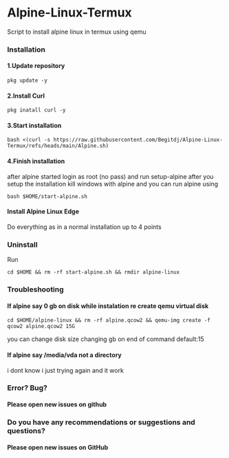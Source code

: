 # Alpine-Linux-Termux
Script to install alpine linux in termux using qemu
### Installation
#### 1.Update repository
````
pkg update -y
````
#### 2.Install Curl
````
pkg inatall curl -y
````
#### 3.Start installation
````
bash <(curl -s https://raw.githubusercontent.com/Begitdj/Alpine-Linux-Termux/refs/heads/main/Alpine.sh)
````
#### 4.Finish installation
after alpine started login as root (no pass) and run setup-alpine after you setup the installation kill windows with alpine and you can run alpine using 
````
bash $HOME/start-alpine.sh
````
#### Install Alpine Linux Edge
Do everything as in a normal installation up to 4 points
### Uninstall
Run
```
cd $HOME && rm -rf start-alpine.sh && rmdir alpine-linux
```
### Troubleshooting
#### If alpine say 0 gb on disk while instalation re create qemu virtual disk
````
cd $HOME/alpine-linux && rm -rf alpine.qcow2 && qemu-img create -f qcow2 alpine.qcow2 15G
````
you can change disk size changing gb on end of command default:15
#### If alpine say /media/vda not a directory
i dont know i just trying again and it work
### Error? Bug?
#### Please open new issues on github
### Do you have any recommendations or suggestions and questions?
#### Please open new issues on GitHub
